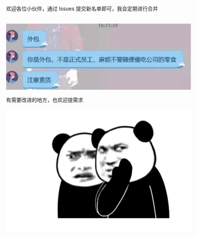 欢迎各位小伙伴，通过 Issues 提交新名单即可，我会定期进行合并
<br/><br/>

<img src="public/img.png" width="600">

有需要改进的地方，也欢迎提需求

<img src="public/avatar3.png" width="600">
